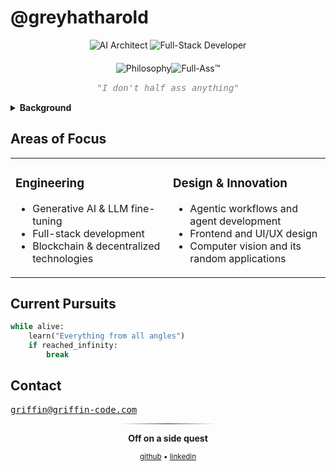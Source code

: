 # @greyhatharold

<div align="center">
  <img src="https://img.shields.io/badge/Role-AI%20Architect-1a1a1a" alt="AI Architect"/>
  <img src="https://img.shields.io/badge/Focus-Full%20Stack-2a2a2a" alt="Full-Stack Developer"/>
  
  <div style="margin: 20px 0">
    <img src="https://img.shields.io/badge/PHILOSOPHY-1a1a1a?style=for-the-badge&labelColor=2a2a2a&color=000000" alt="Philosophy"/><img src="https://img.shields.io/badge/%20%7C%20FULL--ASS%E2%84%A2-000000?style=for-the-badge" alt="Full-Ass™"/>
  </div>
  <div style="margin-top: -5px; margin-bottom: 15px">
    <em style="color: #808080; font-style: italic; font-family: monospace">"I don't half ass anything"</em>
  </div>
</div>

<details>
<summary><b>Background</b></summary>
I'm an AI architect, full-stack developer, and ex-Jack-of-All-Trades, with a deep interest in generative AI and building the future. 
I used to release music, for a time ran my own indie label, studied history before that, and for a time moonlighted in aerospace engineering in high school. 

I roll like Newton's first, witness my inertia.
</details>

## Areas of Focus
<table>
<tr>
<td width="50%">

### Engineering
- Generative AI & LLM fine-tuning
- Full-stack development
- Blockchain & decentralized technologies

</td>
<td width="50%">

### Design & Innovation
- Agentic workflows and agent development
- Frontend and UI/UX design
- Computer vision and its random applications

</td>
</tr>
</table>

## Current Pursuits
```python
while alive:
    learn("Everything from all angles")
    if reached_infinity:
        break
```

## Contact
<kbd>[griffin@griffin-code.com](mailto:griffin@griffin-code.com)</kbd>
  
<div align="center">
<hr style="width:30%; border: none; height: 1px; background: linear-gradient(to right, transparent, #2a2a2a, transparent);">

**Off on a side quest**

<sub>
  <a href="https://github.com/greyhatharold">github</a> • 
  <a href="https://linkedin.com/in/greyhatharold">linkedin</a>
</sub>

</div>
